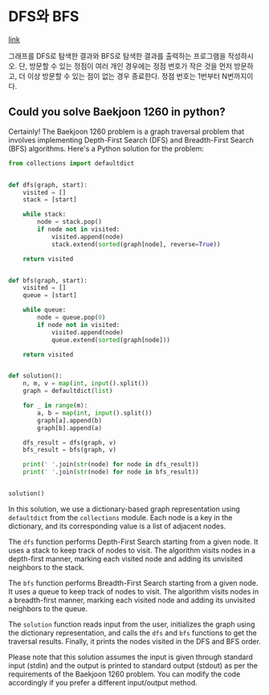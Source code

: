 # DFS와 BFS

[link](https://www.acmicpc.net/problem/1260)

그래프를 DFS로 탐색한 결과와 BFS로 탐색한 결과를 출력하는 프로그램을 작성하시오. 단, 방문할 수 있는 정점이 여러 개인 경우에는 정점 번호가 작은 것을 먼저 방문하고, 더 이상 방문할 수 있는 점이 없는 경우 종료한다. 정점 번호는 1번부터 N번까지이다.

## Could you solve Baekjoon 1260 in python?

Certainly! The Baekjoon 1260 problem is a graph traversal problem that involves implementing Depth-First Search (DFS) and Breadth-First Search (BFS) algorithms. Here's a Python solution for the problem:

```python
from collections import defaultdict


def dfs(graph, start):
    visited = []
    stack = [start]

    while stack:
        node = stack.pop()
        if node not in visited:
            visited.append(node)
            stack.extend(sorted(graph[node], reverse=True))

    return visited


def bfs(graph, start):
    visited = []
    queue = [start]

    while queue:
        node = queue.pop(0)
        if node not in visited:
            visited.append(node)
            queue.extend(sorted(graph[node]))

    return visited


def solution():
    n, m, v = map(int, input().split())
    graph = defaultdict(list)

    for _ in range(m):
        a, b = map(int, input().split())
        graph[a].append(b)
        graph[b].append(a)

    dfs_result = dfs(graph, v)
    bfs_result = bfs(graph, v)

    print(' '.join(str(node) for node in dfs_result))
    print(' '.join(str(node) for node in bfs_result))


solution()
```

In this solution, we use a dictionary-based graph representation using `defaultdict` from the `collections` module. Each node is a key in the dictionary, and its corresponding value is a list of adjacent nodes.

The `dfs` function performs Depth-First Search starting from a given node. It uses a stack to keep track of nodes to visit. The algorithm visits nodes in a depth-first manner, marking each visited node and adding its unvisited neighbors to the stack.

The `bfs` function performs Breadth-First Search starting from a given node. It uses a queue to keep track of nodes to visit. The algorithm visits nodes in a breadth-first manner, marking each visited node and adding its unvisited neighbors to the queue.

The `solution` function reads input from the user, initializes the graph using the dictionary representation, and calls the `dfs` and `bfs` functions to get the traversal results. Finally, it prints the nodes visited in the DFS and BFS order.

Please note that this solution assumes the input is given through standard input (stdin) and the output is printed to standard output (stdout) as per the requirements of the Baekjoon 1260 problem. You can modify the code accordingly if you prefer a different input/output method.
